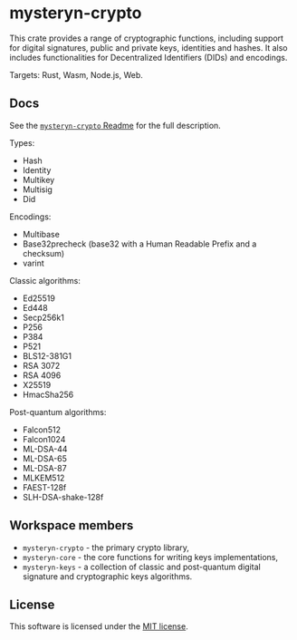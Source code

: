# mysteryn-crypto

This crate provides a range of cryptographic functions, including support for digital signatures, public and private keys, identities and hashes. It also includes functionalities for Decentralized Identifiers (DIDs) and encodings.

Targets: Rust, Wasm, Node.js, Web.

## Docs

See the [`mysteryn-crypto` Readme](./mysteryn-crypto/README.md) for the full description.

Types:

- Hash
- Identity
- Multikey
- Multisig
- Did

Encodings:

- Multibase
- Base32precheck (base32 with a Human Readable Prefix and a checksum)
- varint

Classic algorithms:

- Ed25519
- Ed448
- Secp256k1
- P256
- P384
- P521
- BLS12-381G1
- RSA 3072
- RSA 4096
- X25519
- HmacSha256

Post-quantum algorithms:

- Falcon512
- Falcon1024
- ML-DSA-44
- ML-DSA-65
- ML-DSA-87
- MLKEM512
- FAEST-128f
- SLH-DSA-shake-128f

## Workspace members

- `mysteryn-crypto` - the primary crypto library,
- `mysteryn-core` - the core functions for writing keys implementations,
- `mysteryn-keys` - a collection of classic and post-quantum digital signature and cryptographic keys algorithms.

## License

This software is licensed under the [MIT license](./LICENSE).
